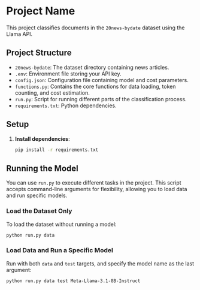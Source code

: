 # Project Name

This project classifies documents in the `20news-bydate` dataset using the Llama API.

## Project Structure
- `20news-bydate`: The dataset directory containing news articles.
- `.env`: Environment file storing your API key.
- `config.json`: Configuration file containing model and cost parameters.
- `functions.py`: Contains the core functions for data loading, token counting, and cost estimation.
- `run.py`: Script for running different parts of the classification process.
- `requirements.txt`: Python dependencies.

## Setup

1. **Install dependencies**:
   ```bash
   pip install -r requirements.txt

## Running the Model

You can use `run.py` to execute different tasks in the project. This script accepts command-line arguments for flexibility, allowing you to load data and run specific models.

### Load the Dataset Only

To load the dataset without running a model:

```bash
python run.py data
```

### Load Data and Run a Specific Model

Run with both `data` and `test` targets, and specify the model name as the last argument:

```bash
python run.py data test Meta-Llama-3.1-8B-Instruct
```
